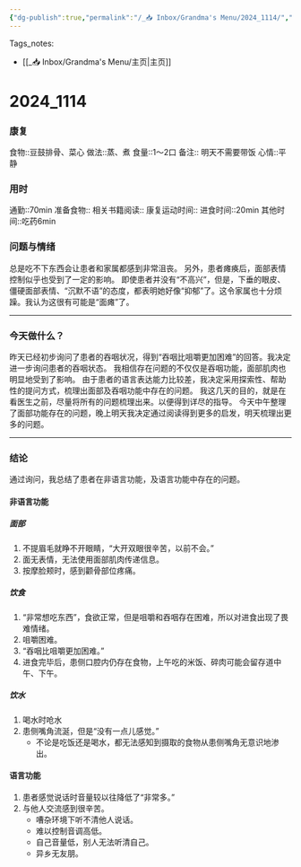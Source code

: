 ```yaml
---
{"dg-publish":true,"permalink":"/_📥 Inbox/Grandma's Menu/2024_1114/","tags":["🏥","养老院"]}
---
```


 Tags_notes: 
 - [[_📥 Inbox/Grandma's Menu/主页\|主页]]
# 2024_1114
### 康复
食物::豆鼓排骨、菜心
做法::蒸、煮
食量::1～2口
备注::  明天不需要带饭
心情::平静

### 用时
通勤::70min
准备食物::
相关书籍阅读::
康复运动时间::
进食时间::20min
其他时间::吃药6min
### 问题与情绪
总是吃不下东西会让患者和家属都感到非常沮丧。
另外，患者瘫痪后，面部表情控制似乎也受到了一定的影响。
即使患者并没有“不高兴”，但是，下垂的眼皮、僵硬面部表情、“沉默不语”的态度，都表明她好像“抑郁”了。这令家属也十分烦躁。我认为这很有可能是“面瘫”了。


___
### 今天做什么？
昨天已经初步询问了患者的吞咽状况，得到“吞咽比咀嚼更加困难”的回答。我决定进一步询问患者的吞咽状态。
我相信存在问题的不仅仅是吞咽功能，面部肌肉也明显地受到了影响。
由于患者的语言表达能力比较差，我决定采用探索性、帮助性的提问方式，梳理出面部及吞咽功能中存在的问题。
我这几天的目的，就是在看医生之前，尽量将所有的问题梳理出来。以便得到详尽的指导。
今天中午整理了面部功能存在的问题，晚上明天我决定通过阅读得到更多的启发，明天梳理出更多的问题。

---
### 结论
通过询问，我总结了患者在非语言功能，及语言功能中存在的问题。
#### 非语言功能
##### 面部
1. 不提眉毛就睁不开眼睛，“大开双眼很辛苦，以前不会。”
2. 面无表情，无法使用面部肌肉传递信息。
3. 按摩脸颊时，感到颧骨部位疼痛。

##### 饮食
1. “非常想吃东西”，食欲正常，但是咀嚼和吞咽存在困难，所以对进食出现了畏难情绪。
2. 咀嚼困难。
3. “吞咽比咀嚼更加困难。”
4. 进食完毕后，患侧口腔内仍存在食物，上午吃的米饭、碎肉可能会留存道中午、下午。
##### 饮水
1. 喝水时呛水
2. 患侧嘴角流涎，但是“没有一点儿感觉。”
	- 不论是吃饭还是喝水，都无法感知到摄取的食物从患侧嘴角无意识地渗出。
#### 语言功能
1. 患者感觉说话时音量较以往降低了“非常多。”
2. 与他人交流感到很辛苦。
	- 嘈杂环境下听不清他人说话。
	- 难以控制音调高低。
	- 自己音量低，别人无法听清自己。
	- 异乡无友朋。